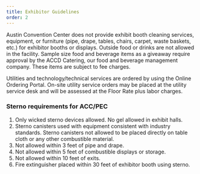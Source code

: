 ```yaml
---
title: Exhibitor Guidelines
order: 2
---
```


Austin Convention Center does not provide exhibit booth cleaning services, equipment, or furniture (pipe, drape, tables, chairs, carpet, waste baskets, etc.) for exhibitor booths or displays. Outside food or drinks are not allowed in the facility. Sample size food and beverage items as a giveaway require approval by the ACCD Catering, our food and beverage management company. These items are subject to fee charges. 
                            
Utilities and technology/technical services are ordered by using the Online Ordering Portal. On-site utility service orders may be placed at the utility service desk and will be assessed at the Floor Rate plus labor charges. 

### Sterno requirements for ACC/PEC

1. Only wicked sterno devices allowed. No gel allowed in exhibit halls.
2. Sterno canisters used with equipment consistent with industry standards. Sterno canisters
not allowed to be placed directly on table cloth or any other combustible material.
3. Not allowed within 3 feet of pipe and drape.
4. Not allowed within 5 feet of combustible displays or storage.
5. Not allowed within 10 feet of exits.
6. Fire extinguisher placed within 30 feet of exhibitor booth using sterno.
